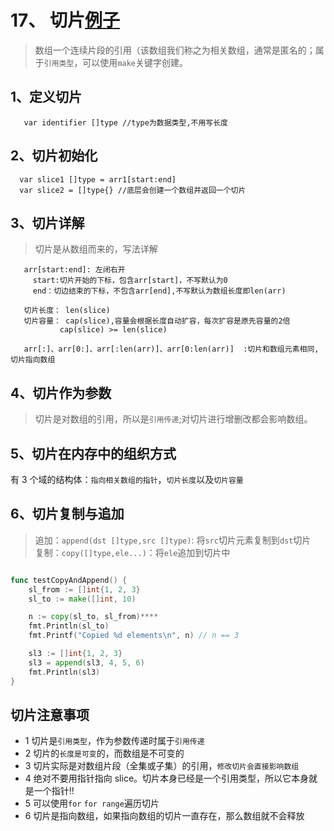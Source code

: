 # 17、 切片[例子](code/29-slice.go)
>数组一个连续片段的引用（该数组我们称之为相关数组，通常是匿名的；属于`引用类型`，可以使用`make`关键字创建。

## 1、定义切片
     
       var identifier []type //type为数据类型,不用写长度

## 2、切片初始化

      var slice1 []type = arr1[start:end]
      var slice2 = []type{} //底层会创建一个数组并返回一个切片
      
## 3、切片详解
> 切片是从数组而来的，写法详解
       
       arr[start:end]: 左闭右开
         start:切片开始的下标，包含arr[start]，不写默认为0
         end：切边结束的下标，不包含arr[end],不写默认为数组长度即len(arr)
       
       切片长度： len(slice)
       切片容量： cap(slice),容量会根据长度自动扩容，每次扩容是原先容量的2倍
               cap(slice) >= len(slice)
        
       arr[:]、arr[0:]、arr[:len(arr)]、arr[0:len(arr)]  :切片和数组元素相同,切片指向数组   
                
## 4、切片作为参数
> 切片是对数组的引用，所以是`引用传递`;对切片进行增删改都会影响数组。

## 5、切片在内存中的组织方式

有 3 个域的结构体：`指向相关数组的指针`，`切片长度`以及`切片容量`

## 6、切片复制与追加
>追加：`append(dst []type,src []type)`: 将`src`切片元素复制到`dst`切片  
复制：`copy([]type,ele...)`：将`ele`追加到切片中 
```go

func testCopyAndAppend() {
	sl_from := []int{1, 2, 3}
	sl_to := make([]int, 10)

	n := copy(sl_to, sl_from)****
	fmt.Println(sl_to)
	fmt.Printf("Copied %d elements\n", n) // n == 3

	sl3 := []int{1, 2, 3}
	sl3 = append(sl3, 4, 5, 6)
	fmt.Println(sl3)
}
```        
       
## 切片注意事项
- 1 切片是`引用类型`，作为参数传递时属于`引用传递`
- 2 切片的`长度是可变`的，而数组是不可变的
- 3 切片实际是对数组片段（全集或子集）的引用，`修改切片会直接影响数组`
- 4 绝对不要用指针指向 slice。切片本身已经是一个引用类型，所以它本身就是一个指针!!
- 5 可以使用`for` `for range`遍历切片
- 6 切片是指向数组，如果指向数组的切片一直存在，那么数组就不会释放